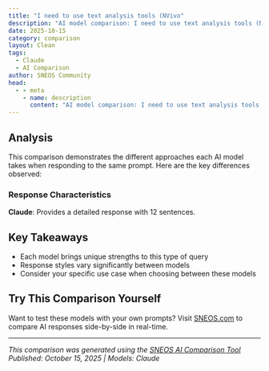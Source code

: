 ```yaml
---
title: "I need to use text analysis tools (NVivo"
description: "AI model comparison: I need to use text analysis tools (NVivo..."
date: 2025-10-15
category: comparison
layout: Clean
tags:
  - Claude
  - AI Comparison
author: SNEOS Community
head:
  - - meta
    - name: description
      content: "AI model comparison: I need to use text analysis tools (NVivo..."
---
```


<ChatComparison
  title="I need to use text analysis tools (NVivo"
  prompt="I need to use text analysis tools (NVivo"
  :responses='{"Claude": "# Using NVivo for Text Analysis\n\nNVivo is a powerful qualitative data analysis software. Here\u0027s a guide to help you get started:\n\n## **Getting Started**\n\n### 1. **Import Your Data**\n- Go to **Data \u2192 Import**\n- Supported formats: PDF, Word, text files, audio, video, social media data\n- Create folders to organize sources (interviews, focus groups, documents, etc.)\n\n### 2. **Key Features**\n\n#### **Coding (Creating Themes)**\n- **Manual coding**: Highlight text \u2192 right-click \u2192 \u0022Code Selection\u0022\n- Create nodes (codes/themes) to categorize data\n- Use hierarchical structures (parent and child nodes)\n\n#### **Auto-coding**\n- Use **Auto Code** for structured data\n- **Text Search Query** to find and code specific terms\n- **Sentiment Analysis** for social media data\n\n#### **Queries**\n- **Text Search**: Find specific words/phrases\n- **Word Frequency**: Identify most common terms\n- **Coding Query**: Explore relationships between codes\n- **Matrix Coding**: Compare codes across cases/demographics\n\n### 3. **Visualization Tools**\n- **Word Clouds**: Visual representation of frequent terms\n- **Mind Maps**: Show relationships between concepts\n- **Charts**: Visualize coding patterns\n- **Models**: Create conceptual frameworks\n\n## **Best Practices**\n\n\u2705 Organize data into clear folder structures\n\u2705 Develop a coding framework before starting\n\u2705 Use memos to document analytical decisions\n\u2705 Regularly back up your project\n\u2705 Use case classifications for demographic data\n\n## **Common Workflows**\n\n**Thematic Analysis:**\n1. Import data \u2192 2. Initial coding \u2192 3. Group into themes \u2192 4. Review \u0026 refine \u2192 5. Generate reports\n\n**What specific type of analysis are you planning?** I can provide more targeted guidance."}' published-date="{DateTime.UtcNow:HH:mm}"
/>

## Analysis

This comparison demonstrates the different approaches each AI model takes when responding to the same prompt. Here are the key differences observed:

### Response Characteristics

**Claude**: Provides a detailed response with 12 sentences. 

## Key Takeaways

- Each model brings unique strengths to this type of query
- Response styles vary significantly between models
- Consider your specific use case when choosing between these models

## Try This Comparison Yourself

Want to test these models with your own prompts? Visit [SNEOS.com](https://sneos.com) to compare AI responses side-by-side in real-time.

---

*This comparison was generated using the [SNEOS AI Comparison Tool](https://sneos.com)*
*Published: October 15, 2025 | Models: Claude*
